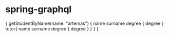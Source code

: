 # spring-graphql

{
  getStudentByName(name: "artemas") {
    name
    surname
    degree {
      degree
    }
    tutor{
      name
      surname
      degree {
        degree
      }
    }
  }
}
